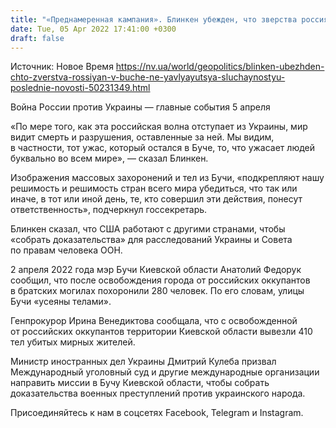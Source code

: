 ```yaml
---
title: "«Преднамеренная кампания». Блинкен убежден, что зверства россиян в Буче не являются случайностью"
date: Tue, 05 Apr 2022 17:41:00 +0300
draft: false
---
```

Источник: Новое Время https://nv.ua/world/geopolitics/blinken-ubezhden-chto-zverstva-rossiyan-v-buche-ne-yavlyayutsya-sluchaynostyu-poslednie-novosti-50231349.html


Война России против Украины — главные события 5 апреля

«По мере того, как эта российская волна отступает из Украины, мир видит смерть и разрушения, оставленные за ней. Мы видим, в частности, тот ужас, который остался в Буче, то, что ужасает людей буквально во всем мире», — сказал Блинкен.

Изображения массовых захоронений и тел из Бучи, «подкрепляют нашу решимость и решимость стран всего мира убедиться, что так или иначе, в тот или иной день, те, кто совершил эти действия, понесут ответственность», подчеркнул госсекретарь.

Блинкен сказал, что США работают с другими странами, чтобы «собрать доказательства» для расследований Украины и Совета по правам человека ООН.

2 апреля 2022 года мэр Бучи Киевской области Анатолий Федорук сообщил, что после освобождения города от российских оккупантов в братских могилах похоронили 280 человек. По его словам, улицы Бучи «усеяны телами».

Генпрокурор Ирина Венедиктова сообщала, что с освобожденной от российских оккупантов территории Киевской области вывезли 410 тел убитых мирных жителей.

Министр иностранных дел Украины Дмитрий Кулеба призвал Международный уголовный суд и другие международные организации направить миссии в Бучу Киевской области, чтобы собрать доказательства военных преступлений против украинского народа.

Присоединяйтесь к нам в соцсетях Facebook, Telegram и Instagram.
